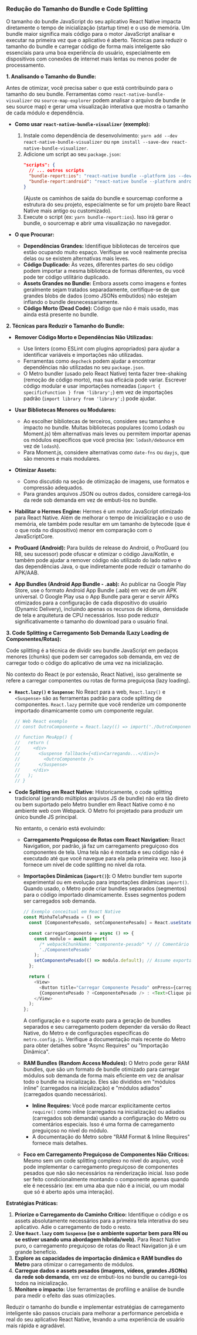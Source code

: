 

### Redução do Tamanho do Bundle e Code Splitting

O tamanho do bundle JavaScript do seu aplicativo React Native impacta diretamente o tempo de inicialização (startup time) e o uso de memória. Um bundle maior significa mais código para o motor JavaScript analisar e executar na primeira vez que o aplicativo é aberto. Técnicas para reduzir o tamanho do bundle e carregar código de forma mais inteligente são essenciais para uma boa experiência do usuário, especialmente em dispositivos com conexões de internet mais lentas ou menos poder de processamento.

**1. Analisando o Tamanho do Bundle:**

Antes de otimizar, você precisa saber o que está contribuindo para o tamanho do seu bundle. Ferramentas como `react-native-bundle-visualizer` ou `source-map-explorer` podem analisar o arquivo de bundle (e seu source map) e gerar uma visualização interativa que mostra o tamanho de cada módulo e dependência.

*   **Como usar `react-native-bundle-visualizer` (exemplo):**
    1.  Instale como dependência de desenvolvimento: `yarn add --dev react-native-bundle-visualizer` ou `npm install --save-dev react-native-bundle-visualizer`.
    2.  Adicione um script ao seu `package.json`:
        ```json
        "scripts": {
          // ... outros scripts
          "bundle-report:ios": "react-native bundle --platform ios --dev false --entry-file index.js --bundle-output ios/main.jsbundle --assets-dest ios --sourcemap-output ios/main.jsbundle.map && react-native-bundle-visualizer --platform ios",
          "bundle-report:android": "react-native bundle --platform android --dev false --entry-file index.js --bundle-output android/app/src/main/assets/index.android.bundle --assets-dest android/app/src/main/res/ --sourcemap-output android/app/src/main/assets/index.android.bundle.map && react-native-bundle-visualizer --platform android"
        }
        ```
        (Ajuste os caminhos de saída do bundle e sourcemap conforme a estrutura do seu projeto, especialmente se for um projeto bare React Native mais antigo ou customizado).
    3.  Execute o script (ex: `yarn bundle-report:ios`). Isso irá gerar o bundle, o sourcemap e abrir uma visualização no navegador.

*   **O que Procurar:**
    *   **Dependências Grandes:** Identifique bibliotecas de terceiros que estão ocupando muito espaço. Verifique se você realmente precisa delas ou se existem alternativas mais leves.
    *   **Código Duplicado:** Às vezes, diferentes partes do seu código podem importar a mesma biblioteca de formas diferentes, ou você pode ter código utilitário duplicado.
    *   **Assets Grandes no Bundle:** Embora assets como imagens e fontes geralmente sejam tratados separadamente, certifique-se de que grandes blobs de dados (como JSONs embutidos) não estejam inflando o bundle desnecessariamente.
    *   **Código Morto (Dead Code):** Código que não é mais usado, mas ainda está presente no bundle.

**2. Técnicas para Reduzir o Tamanho do Bundle:**

*   **Remover Código Morto e Dependências Não Utilizadas:**
    *   Use linters (como ESLint com plugins apropriados) para ajudar a identificar variáveis e importações não utilizadas.
    *   Ferramentas como `depcheck` podem ajudar a encontrar dependências não utilizadas no seu `package.json`.
    *   O Metro bundler (usado pelo React Native) tenta fazer tree-shaking (remoção de código morto), mas sua eficácia pode variar. Escrever código modular e usar importações nomeadas (`import { specificFunction } from 'library';`) em vez de importações padrão (`import library from 'library';`) pode ajudar.

*   **Usar Bibliotecas Menores ou Modulares:**
    *   Ao escolher bibliotecas de terceiros, considere seu tamanho e impacto no bundle. Muitas bibliotecas populares (como Lodash ou Moment.js) têm alternativas mais leves ou permitem importar apenas os módulos específicos que você precisa (ex: `lodash/debounce` em vez de `lodash`).
    *   Para Moment.js, considere alternativas como `date-fns` ou `dayjs`, que são menores e mais modulares.

*   **Otimizar Assets:**
    *   Como discutido na seção de otimização de imagens, use formatos e compressão adequados.
    *   Para grandes arquivos JSON ou outros dados, considere carregá-los da rede sob demanda em vez de embuti-los no bundle.

*   **Habilitar o Hermes Engine:**
    Hermes é um motor JavaScript otimizado para React Native. Além de melhorar o tempo de inicialização e o uso de memória, ele também pode resultar em um tamanho de bytecode (que é o que roda no dispositivo) menor em comparação com o JavaScriptCore.

*   **ProGuard (Android):**
    Para builds de release do Android, o ProGuard (ou R8, seu sucessor) pode ofuscar e otimizar o código Java/Kotlin, e também pode ajudar a remover código não utilizado do lado nativo e das dependências Java, o que indiretamente pode reduzir o tamanho do APK/AAB.

*   **App Bundles (Android App Bundle - .aab):**
    Ao publicar na Google Play Store, use o formato Android App Bundle (.aab) em vez de um APK universal. O Google Play usa o App Bundle para gerar e servir APKs otimizados para a configuração de cada dispositivo do usuário (Dynamic Delivery), incluindo apenas os recursos de idioma, densidade de tela e arquitetura de CPU necessários. Isso pode reduzir significativamente o tamanho do download para o usuário final.

**3. Code Splitting e Carregamento Sob Demanda (Lazy Loading de Componentes/Rotas):**

Code splitting é a técnica de dividir seu bundle JavaScript em pedaços menores (chunks) que podem ser carregados sob demanda, em vez de carregar todo o código do aplicativo de uma vez na inicialização.

No contexto do React (e por extensão, React Native), isso geralmente se refere a carregar componentes ou rotas de forma preguiçosa (lazy loading).

*   **`React.lazy()` e `Suspense`:**
    No React para a web, `React.lazy()` e `<Suspense>` são as ferramentas padrão para code splitting de componentes. `React.lazy` permite que você renderize um componente importado dinamicamente como um componente regular.
    ```javascript
    // Web React exemplo
    // const OutroComponente = React.lazy(() => import('./OutroComponente'));

    // function MeuApp() {
    //   return (
    //     <div>
    //       <Suspense fallback={<div>Carregando...</div>}>
    //         <OutroComponente />
    //       </Suspense>
    //     </div>
    //   );
    // }
    ```

*   **Code Splitting em React Native:**
    Historicamente, o code splitting tradicional (gerando múltiplos arquivos JS de bundle) não era tão direto ou bem suportado pelo Metro bundler em React Native como é no ambiente web com Webpack. O Metro foi projetado para produzir um único bundle JS principal.

    No entanto, o cenário está evoluindo:
    *   **Carregamento Preguiçoso de Rotas com React Navigation:**
        React Navigation, por padrão, já faz um carregamento preguiçoso dos componentes de tela. Uma tela não é montada e seu código não é executado até que você navegue para ela pela primeira vez. Isso já fornece um nível de code splitting no nível da rota.

    *   **Importações Dinâmicas (`import()`):**
        O Metro bundler tem suporte experimental ou em evolução para importações dinâmicas `import()`. Quando usado, o Metro pode criar bundles separados (segmentos) para o código importado dinamicamente. Esses segmentos podem ser carregados sob demanda.
        ```javascript
        // Exemplo conceitual em React Native
        const MinhaTelaPesada = () => {
          const [ComponentePesado, setComponentePesado] = React.useState(null);

          const carregarComponente = async () => {
            const modulo = await import(
              /* webpackChunkName: "componente-pesado" */ // Comentário para Webpack, Metro pode ter outra sintaxe ou inferir
              './ComponentePesado'
            );
            setComponentePesado(() => modulo.default); // Assume exportação padrão
          };

          return (
            <View>
              <Button title="Carregar Componente Pesado" onPress={carregarComponente} />
              {ComponentePesado ? <ComponentePesado /> : <Text>Clique para carregar</Text>}
            </View>
          );
        };
        ```
        A configuração e o suporte exato para a geração de bundles separados e seu carregamento podem depender da versão do React Native, do Metro e de configurações específicas do `metro.config.js`.
        Verifique a documentação mais recente do Metro para obter detalhes sobre "Async Requires" ou "Importação Dinâmica".

    *   **RAM Bundles (Random Access Modules):**
        O Metro pode gerar RAM bundles, que são um formato de bundle otimizado para carregar módulos sob demanda de forma mais eficiente em vez de analisar todo o bundle na inicialização. Eles são divididos em "módulos inline" (carregados na inicialização) e "módulos adiados" (carregados quando necessários).
        *   **Inline Requires:** Você pode marcar explicitamente certos `require()` como inline (carregados na inicialização) ou adiados (carregados sob demanda) usando a configuração do Metro ou comentários especiais. Isso é uma forma de carregamento preguiçoso no nível do módulo.
        *   A documentação do Metro sobre "RAM Format & Inline Requires" fornece mais detalhes.

    *   **Foco em Carregamento Preguiçoso de Componentes Não Críticos:**
        Mesmo sem um code splitting complexo no nível do arquivo, você pode implementar o carregamento preguiçoso de componentes pesados que não são necessários na renderização inicial. Isso pode ser feito condicionalmente montando o componente apenas quando ele é necessário (ex: em uma aba que não é a inicial, ou um modal que só é aberto após uma interação).

**Estratégias Práticas:**

1.  **Priorize o Carregamento do Caminho Crítico:** Identifique o código e os assets absolutamente necessários para a primeira tela interativa do seu aplicativo. Adie o carregamento de todo o resto.
2.  **Use `React.lazy` com `Suspense` (se o ambiente suportar bem para RN ou se estiver usando uma abordagem híbrida/web).** Para React Native puro, o carregamento preguiçoso de rotas do React Navigation já é um grande benefício.
3.  **Explore as capacidades de importação dinâmica e RAM bundles do Metro** para otimizar o carregamento de módulos.
4.  **Carregue dados e assets pesados (imagens, vídeos, grandes JSONs) da rede sob demanda**, em vez de embuti-los no bundle ou carregá-los todos na inicialização.
5.  **Monitore o impacto:** Use ferramentas de profiling e análise de bundle para medir o efeito das suas otimizações.

Reduzir o tamanho do bundle e implementar estratégias de carregamento inteligente são passos cruciais para melhorar a performance percebida e real do seu aplicativo React Native, levando a uma experiência de usuário mais rápida e agradável.

